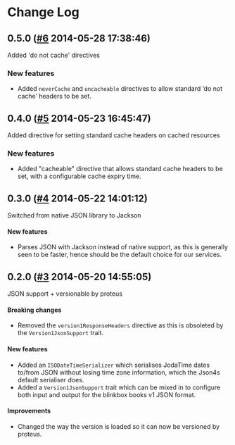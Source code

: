 # Change Log

## 0.5.0 ([#6](https://git.mobcastdev.com/Platform/common-spray/pull/6) 2014-05-28 17:38:46)

Added 'do not cache' directives

### New features

- Added `neverCache` and `uncacheable` directives to allow standard ‘do
not cache’ headers to be set.

## 0.4.0 ([#5](https://git.mobcastdev.com/Platform/common-spray/pull/5) 2014-05-23 16:45:47)

Added directive for setting standard cache headers on cached resources

### New features

* Added "cacheable" directive that allows standard cache headers to be set, with a configurable cache expiry time.


## 0.3.0 ([#4](https://git.mobcastdev.com/Platform/common-spray/pull/4) 2014-05-22 14:01:12)

Switched from native JSON library to Jackson

#### New features

- Parses JSON with Jackson instead of native support, as this is generally seen to be faster, hence should be the default choice for our services.

## 0.2.0 ([#3](https://git.mobcastdev.com/Platform/common-spray/pull/3) 2014-05-20 14:55:05)

JSON support + versionable by proteus

#### Breaking changes

- Removed the `version1ResponseHeaders` directive as this is obsoleted
by the `Version1JsonSupport` trait.

#### New features

- Added an `ISODateTimeSerializer` which serialises JodaTime dates
to/from JSON without losing time zone information, which the Json4s
default serialiser does.
- Added a `Version1JsonSupport` trait which can be mixed in to
configure both input and output for the blinkbox books v1 JSON format.

#### Improvements

- Changed the way the version is loaded so it can now be versioned by proteus.

